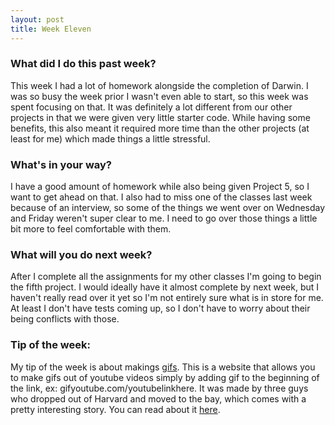```yaml
---
layout: post
title: Week Eleven
---
```


### What did I do this past week?
This week I had a lot of homework alongside the completion of Darwin. I was so busy the week prior I wasn't even able to start, so this week was spent focusing on that. It was definitely a lot different from our other projects in that we were given very little starter code. While having some benefits, this also meant it required more time than the other projects (at least for me) which made things a little stressful.

### What's in your way?
I have a good amount of homework while also being given Project 5, so I want to get ahead on that. I also had to miss one of the classes last week because of an interview, so some of the things we went over on Wednesday and Friday weren't super clear to me. I need to go over those things a little bit more to feel comfortable with them.

### What will you do next week?
After I complete all the assignments for my other classes I'm going to begin the fifth project. I would ideally have it almost complete by next week, but I haven't really read over it yet so I'm not entirely sure what is in store for me. At least I don't have tests coming up, so I don't have to worry about their being conflicts with those.

### Tip of the week:
My tip of the week is about makings [gifs](www.gifs.com). This is a website that allows you to make gifs out of youtube videos simply by adding gif to the beginning of the link, ex: gifyoutube.com/youtubelinkhere. It was made by three guys who dropped out of Harvard and moved to the bay, which comes with a pretty interesting story. You can read about it [here](https://medium.com/@roryoreilly/harvard-to-homeless-all-because-of-animated-gifs-ca6a918baccd#.wt3636hdt).
